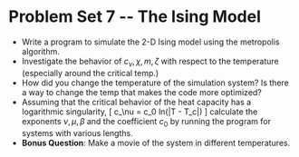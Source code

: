 # Problem Set 7 -- The Ising Model
- Write a program to simulate the 2-D Ising model using the metropolis algorithm.
- Investigate the behavior of $c_\nu, \chi, m, \zeta$ with respect to the temperature (especially around the critical temp.)
- How did you change the temperature of the simulation system? Is there a way to change the temp that makes the 
code more optimized?
- Assuming that the critical behavior of the heat capacity has a logarithmic singularity,
\[
c_\nu = c_0 ln(|T - T_c|)
\]
calculate the exponents $\nu, \mu, \beta$ and the coefficient $c_0$ by running the program for systems with 
various lengths.
- **Bonus Question**: Make a movie of the system in different temperatures.
